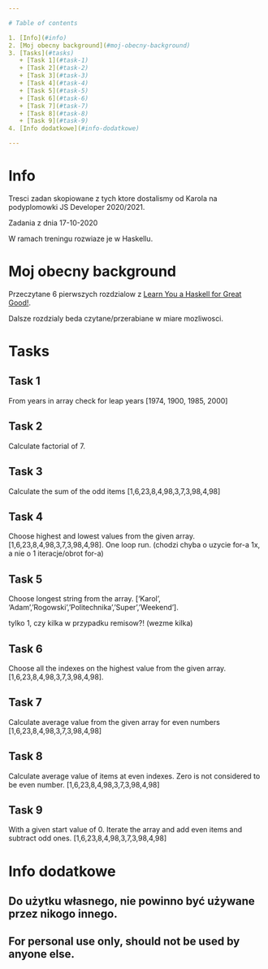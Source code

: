 ```yaml
---

# Table of contents

1. [Info](#info)
2. [Moj obecny background](#moj-obecny-background)
3. [Tasks](#tasks)
   + [Task 1](#task-1)
   + [Task 2](#task-2)
   + [Task 3](#task-3)
   + [Task 4](#task-4)
   + [Task 5](#task-5)
   + [Task 6](#task-6)
   + [Task 7](#task-7)
   + [Task 8](#task-8)
   + [Task 9](#task-9)
4. [Info dodatkowe](#info-dodatkowe)

---
```


# Info

Tresci zadan skopiowane z tych ktore dostalismy od Karola na podyplomowki JS Developer 2020/2021.

Zadania z dnia 17-10-2020

W ramach treningu rozwiaze je w Haskellu.

# Moj obecny background

Przeczytane 6 pierwszych rozdzialow z [Learn You a Haskell for Great Good!](http://learnyouahaskell.com/chapters).

Dalsze rozdzialy beda czytane/przerabiane w miare mozliwosci.

# Tasks

## Task 1

From years in array check for leap years [1974, 1900, 1985, 2000]

## Task 2

Calculate factorial of 7.

## Task 3

Calculate the sum of the odd items [1,6,23,8,4,98,3,7,3,98,4,98]


## Task 4

Choose highest and lowest values from the given array. [1,6,23,8,4,98,3,7,3,98,4,98]. One loop run.
(chodzi chyba o uzycie for-a 1x, a nie o 1 iteracje/obrot for-a)


## Task 5

Choose longest string from the array. [‘Karol’, ‘Adam’,’Rogowski’,’Politechnika’,’Super’,’Weekend’].

tylko 1, czy kilka w przypadku remisow?! (wezme kilka)


## Task 6

Choose all the indexes on the highest value from the given array. [1,6,23,8,4,98,3,7,3,98,4,98].

## Task 7

Calculate average value from the given array for even numbers [1,6,23,8,4,98,3,7,3,98,4,98]

## Task 8

Calculate average value of items at even indexes.
Zero is not considered to be even number. [1,6,23,8,4,98,3,7,3,98,4,98]

## Task 9

With a given start value of 0.
Iterate the array and add even items and subtract odd ones.
[1,6,23,8,4,98,3,7,3,98,4,98]

# Info dodatkowe

## Do użytku własnego, nie powinno być używane przez nikogo innego.

## For personal use only, should not be used by anyone else.

